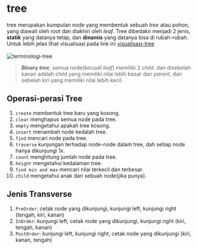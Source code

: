 # tree

tree merupakan kumpulan node yang membentuk sebuah _tree_ atau pohon, yang diawali oleh _root_ dan diakhiri oleh _leaf_. Tree dibedakn menjadi 2 jenis, **statik** yang datanya tetap, dan **dinamis** yang datanya bisa di rubah-rubah. Untuk lebih jelas lihat visualisasi pada link ini [visualisasi-tree](http://btv.melezinek.cz/binary-search-tree.html)  
<br>![terminologi-tree](https://4.bp.blogspot.com/-kRRhE_q3Rrs/WlmGpBrKlJI/AAAAAAAABRc/evU6gm5v-8UCbJeN8EQ8Tf21B-p_uYA2gCLcBGAs/s1600/Capture.JPG)

> **_Binary tree_**, semua node(_kecuali leaf_) memiliki 2 _child_. dan disebelah kanan adalah child yang memiliki nilai lebih besar dari _parent_, dan sebelah kiri yang memiliki nilai lebih kecil.

## Operasi-perasi Tree

1. `create` membentuk tree baru yang kosong.
1. `clear` menghapus semua node pada tree.
1. `empty` mengetahui apakah tree kosong.
1. `insert` menambah node kedalah tree.
1. `find` mencari node pada tree.
1. `traverse` kunjungan terhadap node-node dalam tree, dah setiap node hanya dikunjungi 1x.
1. `count` menghitung jumlah node pada tree.
1. `height` mengetahui kedalaman tree.
1. `find min and max` mencari nilai terkecil dan terbesar.
1. `child` mengetahui anak dari sebuah node(jika punya).

## Jenis Transverse

1. `PreOrder`: cetak node yang dikunjungi, kunjungi left, kunjungi right (tengah, kiri, kanan)
1. `InOrder`: kunjungi left, cetak node yang dikunjungi, kunjungi right (kiri, tengah, kanan)
1. `PostOrder`: kunjungi left, kunjungi right, cetak node yang dikunjungi (kiri, kanan, tengah)
